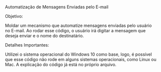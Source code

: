 Automatização de Mensagens Enviadas pelo E-mail

Objetivo:

Moldar um mecanismo que automatize mensagens enviadas pelo usuário no E-mail.
Ao rodar esse código, o usuário irá digitar a mensagem que deseja enviar e o nome do destinatário.

Detalhes Importantes:

Utilizei o sistema operacional do Windows 10 como base, logo, é possível que esse código não rode em alguns sistemas operacionais, como Linux ou Mac.
A explicação do código já está no próprio arquivo.
